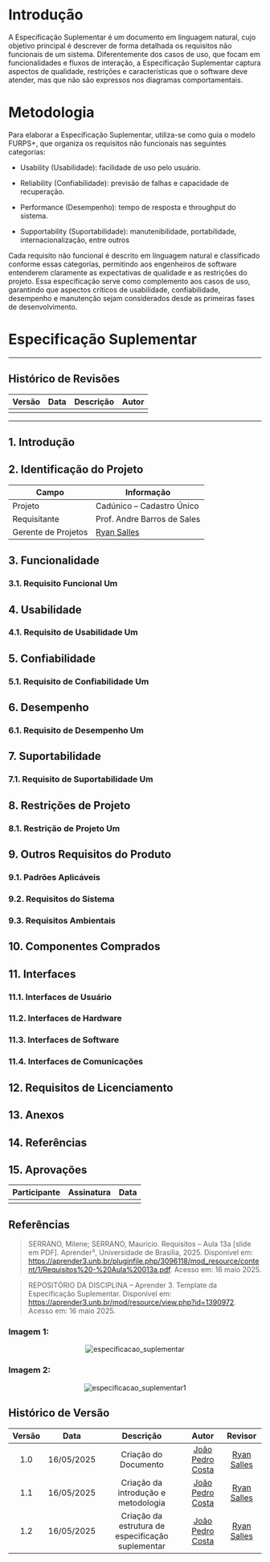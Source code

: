 # Introdução
A Especificação Suplementar é um documento em linguagem natural, cujo objetivo principal é descrever de forma detalhada os requisitos não funcionais de um sistema. Diferentemente dos casos de uso, que focam em funcionalidades e fluxos de interação, a Especificação Suplementar captura aspectos de qualidade, restrições e características que o software deve atender, mas que não são expressos nos diagramas comportamentais.

# Metodologia
Para elaborar a Especificação Suplementar, utiliza-se como guia o modelo FURPS+, que organiza os requisitos não funcionais nas seguintes categorias:

- Usability (Usabilidade): facilidade de uso pelo usuário.

- Reliability (Confiabilidade): previsão de falhas e capacidade de recuperação.

- Performance (Desempenho): tempo de resposta e throughput do sistema.

- Supportability (Suportabilidade): manutenibilidade, portabilidade, internacionalização, entre outros

Cada requisito não funcional é descrito em linguagem natural e classificado conforme essas categorias, permitindo aos engenheiros de software entenderem claramente as expectativas de qualidade e as restrições do projeto. Essa especificação serve como complemento aos casos de uso, garantindo que aspectos críticos de usabilidade, confiabilidade, desempenho e manutenção sejam considerados desde as primeiras fases de desenvolvimento.

# Especificação Suplementar

---

## Histórico de Revisões

| Versão | Data | Descrição | Autor |
|--------|------|-----------|-------|
|        |      |           |       |

---

## 1. Introdução

## 2. Identificação do Projeto

| Campo               | Informação                      |
|---------------------|----------------------------------|
| Projeto             | Cadúnico – Cadastro Único |
| Requisitante        | Prof. Andre Barros de Sales            |
| Gerente de Projetos | [Ryan Salles](https://github.com/RA-Salles)     |


## 3. Funcionalidade  
### 3.1. Requisito Funcional Um

## 4. Usabilidade  
### 4.1. Requisito de Usabilidade Um

## 5. Confiabilidade  
### 5.1. Requisito de Confiabilidade Um

## 6. Desempenho  
### 6.1. Requisito de Desempenho Um

## 7. Suportabilidade  
### 7.1. Requisito de Suportabilidade Um

## 8. Restrições de Projeto  
### 8.1. Restrição de Projeto Um

## 9. Outros Requisitos do Produto  
### 9.1. Padrões Aplicáveis  
### 9.2. Requisitos do Sistema  
### 9.3. Requisitos Ambientais

## 10. Componentes Comprados

## 11. Interfaces  
### 11.1. Interfaces de Usuário  
### 11.2. Interfaces de Hardware  
### 11.3. Interfaces de Software  
### 11.4. Interfaces de Comunicações

## 12. Requisitos de Licenciamento

## 13. Anexos

## 14. Referências

## 15. Aprovações

| Participante | Assinatura | Data |
|--------------|------------|------|
|              |            |      |

## Referências
> SERRANO, Milene; SERRANO, Maurício. Requisitos – Aula 13a [slide em PDF]. Aprender³, Universidade de Brasília, 2025. Disponível em: <https://aprender3.unb.br/pluginfile.php/3096118/mod_resource/content/1/Requisitos%20-%20Aula%20013a.pdf>. Acesso em: 16 maio 2025.

> REPOSITÓRIO DA DISCIPLINA – Aprender 3. Template da Especificação Suplementar. Disponível em: <https://aprender3.unb.br/mod/resource/view.php?id=1390972>. Acesso em: 16 maio 2025.

### Imagem 1: 
<div style="text-align: center;">
    <img src="../../assets/referencias/especificacao_suplementar/especificacao_suplementar.png" alt="especificacao_suplementar">
</div>

### Imagem 2: 
<div style="text-align: center;">
    <img src="../../assets/referencias/especificacao_suplementar/especificacao_suplementar1.png" alt="especificacao_suplementar1">
</div>

## Histórico de Versão

| Versão |    Data    |        Descrição         |                   Autor                    |                   Revisor                   |
| :----: | :--------: | :----------------------: | :----------------------------------------: | :-----------------------------------------: |
|  1.0   | 16/05/2025 |   Criação do Documento   | [João Pedro Costa](https://github.com/johnaopedro) | [Ryan Salles](https://github.com/RA-Salles) |
|  1.1   | 16/05/2025 |   Criação da introdução e metodologia   | [João Pedro Costa](https://github.com/johnaopedro) | [Ryan Salles](https://github.com/RA-Salles) |
|  1.2   | 16/05/2025 |   Criação da estrutura de especificação suplementar   | [João Pedro Costa](https://github.com/johnaopedro) | [Ryan Salles](https://github.com/RA-Salles) |